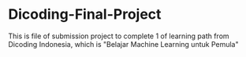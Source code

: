 # Dicoding-Final-Project
This is file of submission project to complete 1 of learning path from Dicoding Indonesia, which is "Belajar Machine Learning untuk Pemula"

